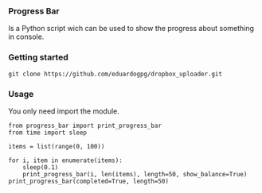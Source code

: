 ### Progress Bar

Is a Python script wich can be used to show the progress about something in console.

### Getting started

```
git clone https://github.com/eduardogpg/dropbox_uploader.git
```

### Usage

You only need import the module.

```
from progress_bar import print_progress_bar
from time import sleep

items = list(range(0, 100))

for i, item in enumerate(items):
    sleep(0.1)
    print_progress_bar(i, len(items), length=50, show_balance=True)
print_progress_bar(completed=True, length=50)
```
